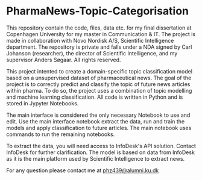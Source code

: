 # PharmaNews-Topic-Categorisation
This repository contain the code, files, data etc. for my final dissertation at Copenhagen University for my master in Communication & IT. The project is made in collaboration with Novo Nordisk A/S, Scientific Intelligence department. The repository is private and falls under a NDA signed by Carl Johanson (researcher), the director of Scientific Intelligence, and my supervisor Anders Søgaar. All rights reserved.

This project intented to create a domain-specific topic classification model based on a unsupervised dataset of pharmaceutical news. The goal of the project is to correctly predict and classify the topic of future news articles within pharma. To do so, the project uses a combination of topic modelling and machine learning classification. All code is written in Python and is stored in Jypyter Notebooks.

The main interface is considered the only necessary Notebook to use and edit. Use the main interface notebook extract the data, run and train the models and apply classification to future articles. The main notebook uses commands to run the remaining notebooks.

To extract the data, you will need access to InfoDesk's API solution. Contact InfoDesk for further clarification. The model is based on data from InfoDesk as it is the main platform used by Scientific Intelligence to extract news.

For any question please contact me at phz439@alumni.ku.dk
